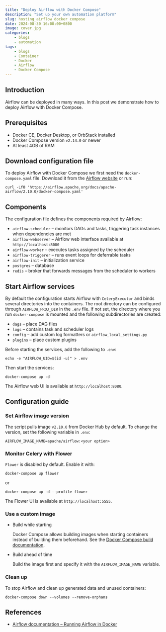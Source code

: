 ```yaml
---
title: "Deploy Airflow with Docker Compose"
description: "Set up your own automation platform"
slug: hosting_airflow_docker_compose
date: 2024-08-30 16:00:00+0800
image: cover.jpg
categories:
    - blogs
    - automation
tags:
    - blogs
    - Container
    - Docker
    - Airflow
    - Docker Compose
---
```


## Introduction

Airflow can be deployed in many ways. In this post we demonstrate how to deploy Airflow with Docker Compose.

## Prerequisites

* Docker CE, Docker Desktop, or OrbStack installed
* Docker Compose version `v2.14.0` or newer
* At least 4GB of RAM

## Download configuration file

To deploy Airflow with Docker Compose we first need the `docker-compose.yaml` file. Download it from the [Airflow website](https://airflow.apache.org/docs/helm-chart/stable/index.html) or run:

```shell
curl -LfO 'https://airflow.apache.org/docs/apache-airflow/2.10.0/docker-compose.yaml'
```

## Components

The configuration file defines the components required by Airflow:

* `airflow-scheduler` – monitors DAGs and tasks, triggering task instances when dependencies are met
* `airflow-webserver` – Airflow web interface available at `http://localhost:8080`
* `airflow-worker` – executes tasks assigned by the scheduler
* `airflow-triggerer` – runs event loops for deferrable tasks
* `airflow-init` – initialization service
* `postgres` – database
* `redis` – broker that forwards messages from the scheduler to workers

## Start Airflow services

By default the configuration starts Airflow with `CeleryExecutor` and binds several directories into the containers. The root directory can be configured through `AIRFLOW_PROJ_DIR` in the `.env` file. If not set, the directory where you run `docker-compose` is mounted and the following subdirectories are created:

* `dags` – place DAG files
* `logs` – contains task and scheduler logs
* `config` – add custom log formatters or `airflow_local_settings.py`
* `plugins` – place custom plugins

Before starting the services, add the following to `.env`:

```shell
echo -e "AIRFLOW_UID=$(id -u)" > .env
```

Then start the services:

```shell
docker-compose up -d
```

The Airflow web UI is available at `http://localhost:8080`.

## Configuration guide

### Set Airflow image version

The script pulls image `v2.10.0` from Docker Hub by default. To change the version, set the following variable in `.env`:

```
AIRFLOW_IMAGE_NAME=apache/airflow:<your option>
```

### Monitor Celery with Flower

`Flower` is disabled by default. Enable it with:

```shell
docker-compose up flower
```

or

```shell
docker-compose up -d --profile flower
```

The Flower UI is available at `http://localhost:5555`.

### Use a custom image

* Build while starting

  Docker Compose allows building images when starting containers instead of building them beforehand. See the [Docker Compose build documentation](https://docs.docker.com/reference/compose-file/build/).

* Build ahead of time

  Build the image first and specify it with the `AIRFLOW_IMAGE_NAME` variable.

### Clean up

To stop Airflow and clean up generated data and unused containers:

```shell
docker-compose down --volumes --remove-orphans
```

## References

* [Airflow documentation – Running Airflow in Docker](https://airflow.apache.org/docs/apache-airflow/stable/howto/docker-compose/index.html)
